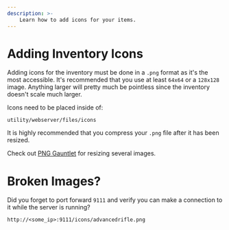 ```yaml
---
description: >-
    Learn how to add icons for your items.
---
```


# Adding Inventory Icons

Adding icons for the inventory must be done in a `.png` format as it's the most accessible. It's recommended that you use at least `64x64` or a `128x128` image. Anything larger will pretty much be pointless since the inventory doesn't scale much larger.

Icons need to be placed inside of:

```
utility/webserver/files/icons
```

It is highly recommended that you compress your `.png` file after it has been resized.

Check out [PNG Gauntlet](https://pnggauntlet.com/) for resizing several images.

# Broken Images?

Did you forget to port forward `9111` and verify you can make a connection to it while the server is running?

```
http://<some_ip>:9111/icons/advancedrifle.png
```